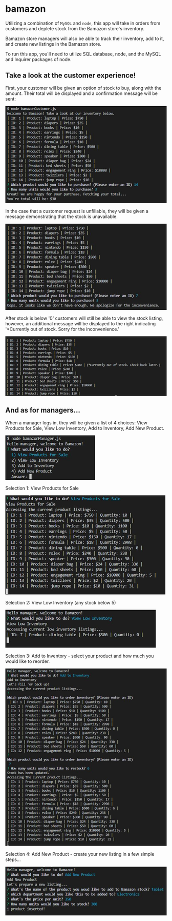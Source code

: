# bamazon

Utilizing a combination of `MySQL` and `node`, this app will take in orders from customers and deplete stock from the Bamazon store's inventory.

Bamazon store managers will also be able to track their inventory, add to it, and create new listings in the Bamazon store.

To run this app, you'll need to utilize SQL database, node, and the MySQL and Inquirer packages of node.

## Take a look at the customer experience!

First, your customer will be given an option of stock to buy, along with the amount. Their total will be displayed and a confirmation message will be sent:

![Customer View 1](https://github.com/bullsean/bamazon/blob/master/assets/images/Capture%201%20customer.JPG?raw=true)


In the case that a customer request is unfillable, they will be given a message demonstrating that the stock is unavailable.

![Customer View 2](https://github.com/bullsean/bamazon/blob/master/assets/images/Capture%202%20customer.JPG?raw=true)


After stock is below '0' customers will still be able to view the stock listing, however, an additional message will be displayed to the right indicating '*Currently out of stock. Sorry for the inconvenience.'

![Customer View 3](https://github.com/bullsean/bamazon/blob/master/assets/images/Capture%203%20customer.JPG?raw=true)

## And as for managers...

When a manager logs in, they will be given a list of 4 choices: View Products for Sale, View Low Inventory, Add to Inventory, Add New Product.

![Manager View 1](https://github.com/bullsean/bamazon/blob/master/assets/images/Capture%201%20Manager.JPG?raw=true)

Selection 1: View Products for Sale

![Manager View 2](https://github.com/bullsean/bamazon/blob/master/assets/images/Capture%202%20Manager.JPG?raw=true)

Selection 2: View Low Inventory (any stock below 5)

![Manager View 3](https://github.com/bullsean/bamazon/blob/master/assets/images/Capture%203%20Manager.JPG?raw=true)

Selection 3: Add to Inventory - select your product and how much you would like to reorder.

![Manager View 4](https://github.com/bullsean/bamazon/blob/master/assets/images/Capture%204%20Manager.JPG?raw=true)

Selection 4: Add New Product - create your new listing in a few simple steps...

![Manager View 5](https://github.com/bullsean/bamazon/blob/master/assets/images/Capture%205%20Manager.JPG?raw=true)
